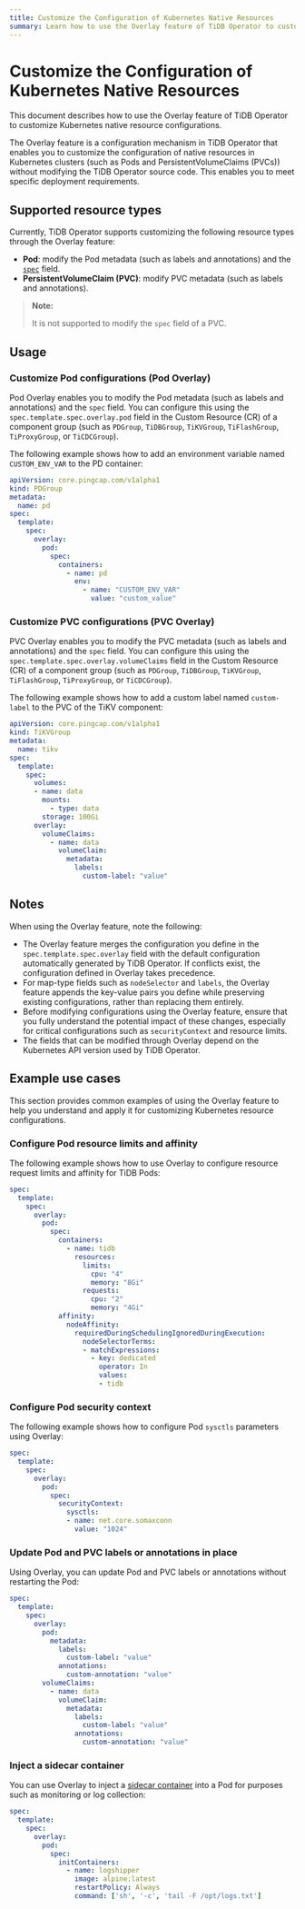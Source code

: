 ```yaml
---
title: Customize the Configuration of Kubernetes Native Resources
summary: Learn how to use the Overlay feature of TiDB Operator to customize Kubernetes native resources such as Pods and PersistentVolumeClaims to meet various deployment needs.
---
```


# Customize the Configuration of Kubernetes Native Resources

This document describes how to use the Overlay feature of TiDB Operator to customize Kubernetes native resource configurations.

The Overlay feature is a configuration mechanism in TiDB Operator that enables you to customize the configuration of native resources in Kubernetes clusters (such as Pods and PersistentVolumeClaims (PVCs)) without modifying the TiDB Operator source code. This enables you to meet specific deployment requirements.

## Supported resource types

Currently, TiDB Operator supports customizing the following resource types through the Overlay feature:

- **Pod**: modify the Pod metadata (such as labels and annotations) and the [`spec`](https://kubernetes.io/docs/concepts/overview/working-with-objects/#object-spec-and-status) field.
- **PersistentVolumeClaim (PVC)**: modify PVC metadata (such as labels and annotations).

> **Note:**
>
> It is not supported to modify the `spec` field of a PVC.

## Usage

### Customize Pod configurations (Pod Overlay)

Pod Overlay enables you to modify the Pod metadata (such as labels and annotations) and the `spec` field. You can configure this using the `spec.template.spec.overlay.pod` field in the Custom Resource (CR) of a component group (such as `PDGroup`, `TiDBGroup`, `TiKVGroup`, `TiFlashGroup`, `TiProxyGroup`, or `TiCDCGroup`).

The following example shows how to add an environment variable named `CUSTOM_ENV_VAR` to the PD container:

```yaml
apiVersion: core.pingcap.com/v1alpha1
kind: PDGroup
metadata:
  name: pd
spec:
  template:
    spec:
      overlay:
        pod:
          spec:
            containers:
              - name: pd
                env:
                  - name: "CUSTOM_ENV_VAR"
                    value: "custom_value"
```

### Customize PVC configurations (PVC Overlay)

PVC Overlay enables you to modify the PVC metadata (such as labels and annotations) and the `spec` field. You can configure this using the `spec.template.spec.overlay.volumeClaims` field in the Custom Resource (CR) of a component group (such as `PDGroup`, `TiDBGroup`, `TiKVGroup`, `TiFlashGroup`, `TiProxyGroup`, or `TiCDCGroup`).

The following example shows how to add a custom label named `custom-label` to the PVC of the TiKV component:

```yaml
apiVersion: core.pingcap.com/v1alpha1
kind: TiKVGroup
metadata:
  name: tikv
spec:
  template:
    spec:
      volumes:
      - name: data
        mounts:
          - type: data
        storage: 100Gi
      overlay:
        volumeClaims:
          - name: data
            volumeClaim:
              metadata:
                labels:
                  custom-label: "value"
```

## Notes

When using the Overlay feature, note the following:

- The Overlay feature merges the configuration you define in the `spec.template.spec.overlay` field with the default configuration automatically generated by TiDB Operator. If conflicts exist, the configuration defined in Overlay takes precedence.
- For map-type fields such as `nodeSelector` and `labels`, the Overlay feature appends the key-value pairs you define while preserving existing configurations, rather than replacing them entirely.
- Before modifying configurations using the Overlay feature, ensure that you fully understand the potential impact of these changes, especially for critical configurations such as `securityContext` and resource limits.
- The fields that can be modified through Overlay depend on the Kubernetes API version used by TiDB Operator.

## Example use cases

This section provides common examples of using the Overlay feature to help you understand and apply it for customizing Kubernetes resource configurations.

### Configure Pod resource limits and affinity

The following example shows how to use Overlay to configure resource request limits and affinity for TiDB Pods:

```yaml
spec:
  template:
    spec:
      overlay:
        pod:
          spec:
            containers:
              - name: tidb
                resources:
                  limits:
                    cpu: "4"
                    memory: "8Gi"
                  requests:
                    cpu: "2"
                    memory: "4Gi"
            affinity:
              nodeAffinity:
                requiredDuringSchedulingIgnoredDuringExecution:
                  nodeSelectorTerms:
                  - matchExpressions:
                    - key: dedicated
                      operator: In
                      values:
                      - tidb
```

### Configure Pod security context

The following example shows how to configure Pod `sysctls` parameters using Overlay:

```yaml
spec:
  template:
    spec:
      overlay:
        pod:
          spec:
            securityContext:
              sysctls:
              - name: net.core.somaxconn
                value: "1024"
```

### Update Pod and PVC labels or annotations in place

Using Overlay, you can update Pod and PVC labels or annotations without restarting the Pod:

```yaml
spec:
  template:
    spec:
      overlay:
        pod:
          metadata:
            labels:
              custom-label: "value"
            annotations:
              custom-annotation: "value"
        volumeClaims:
          - name: data
            volumeClaim:
              metadata:
                labels:
                  custom-label: "value"
                annotations:
                  custom-annotation: "value"
```

### Inject a sidecar container

You can use Overlay to inject a [sidecar container](https://kubernetes.io/docs/concepts/workloads/pods/sidecar-containers/) into a Pod for purposes such as monitoring or log collection:

```yaml
spec:
  template:
    spec:
      overlay:
        pod:
          spec:
            initContainers:
              - name: logshipper
                image: alpine:latest
                restartPolicy: Always
                command: ['sh', '-c', 'tail -F /opt/logs.txt']
```
